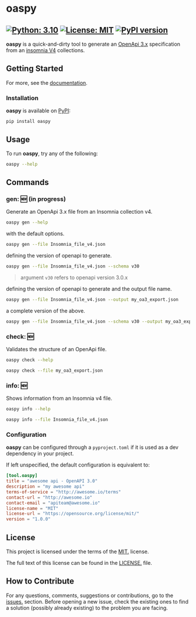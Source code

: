 # oaspy

[![Python: 3.10](https://img.shields.io/badge/python-3.10-blue?logo=python)](https://docs.python.org/3.10/)
[![License: MIT](https://img.shields.io/badge/License-MIT-yellow.svg)](https://opensource.org/licenses/MIT)
[![PyPI version](https://badge.fury.io/py/oaspy.svg)](https://pypi.org/project/oaspy/)
---

**oaspy** is a quick-and-dirty tool to generate an [OpenApi 3.x](https://www.openapis.org) specification from an [insomnia V4](https://insomnia.rest/products/insomnia) collections. 


## Getting Started

For more, see the [documentation](./docs/README.md).

### Installation

**oaspy** is available on [PyPI](https://pypi.org/project/oaspy/):

```shell
pip install oaspy
```

## Usage

To run **oaspy**, try any of the following:

```sh
oaspy --help
```


## Commands

### **gen:** :new: (in progress)

Generate an OpenApi 3.x file from an Insomnia collection v4.

```sh
oaspy gen --help
```

with the default options.

```sh
oaspy gen --file Insomnia_file_v4.json
```

defining the version of openapi to generate.

```sh
oaspy gen --file Insomnia_file_v4.json --schema v30
```
> argument `v30` refers to openapi version 3.0.x

defining the version of openapi to generate and the output file name.

```sh
oaspy gen --file Insomnia_file_v4.json --output my_oa3_export.json
```

a complete version of the above.

```sh
oaspy gen --file Insomnia_file_v4.json --schema v30 --output my_oa3_export.json
```


### **check:** :new:

Validates the structure of an OpenApi file.

```sh
oaspy check --help
```

```sh
oaspy check --file my_oa3_export.json
```

### **info:** :new:

Shows information from an Insomnia v4 file.

```sh
oaspy info --help
```

```sh
oaspy info --file Insomnia_file_v4.json
```


### Configuration

**oaspy** can be configured through a `pyproject.toml` if it is used as a dev dependency in your project.

If left unspecified, the default configuration is equivalent to:

```toml
[tool.oaspy]
title = "awesome api - OpenAPI 3.0"
description = "my awesome api"
terms-of-service = "http://awesome.io/terms"
contact-url = "http://awesome.io"
contact-email = "apiteam@awesome.io"
license-name = "MIT"
license-url = "https://opensource.org/license/mit/"
version = "1.0.0"
```


## License

This project is licensed under the terms of the [MIT.](https://opensource.org/license/mit/) license.

The full text of this license can be found in the [LICENSE.](./LICENSE) file.


## How to Contribute

For any questions, comments, suggestions or contributions, go to the [issues.](https://gitlab.com/HomeInside/oaspy/-/issues) section.
Before opening a new issue, check the existing ones to find a solution (possibly already existing) to the problem you are facing.
